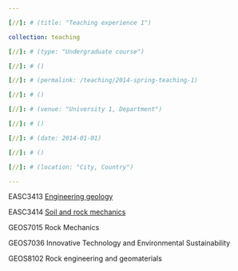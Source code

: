 ```yaml
---

[//]: # (title: "Teaching experience 1")

collection: teaching

[//]: # (type: "Undergraduate course")

[//]: # ()

[//]: # (permalink: /teaching/2014-spring-teaching-1)

[//]: # ()

[//]: # (venue: "University 1, Department")

[//]: # ()

[//]: # (date: 2014-01-01)

[//]: # ()

[//]: # (location: "City, Country")

---
```


EASC3413 [Engineering geology](https://webapp.science.hku.hk/sr4/servlet/enquiry?Type=Course&course_code=EASC3413)

EASC3414 [Soil and rock mechanics](https://webapp.science.hku.hk/sr4/servlet/enquiry?Type=Course&course_code=EASC3414)

GEOS7015 Rock Mechanics

GEOS7036 Innovative Technology and Environmental Sustainability

GEOS8102 Rock engineering and geomaterials